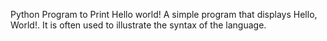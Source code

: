 Python Program to Print Hello world! A simple program that displays Hello, World!. It is often used to illustrate the syntax of the language.
